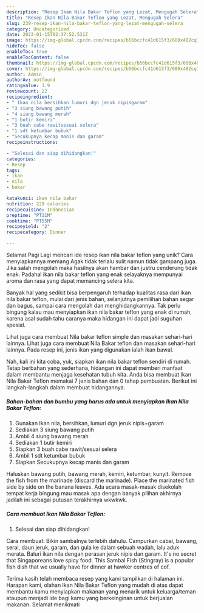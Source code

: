```yaml
---
description: "Resep Ikan Nila Bakar Teflon yang Lezat, Mengugah Selera"
title: "Resep Ikan Nila Bakar Teflon yang Lezat, Mengugah Selera"
slug: 239-resep-ikan-nila-bakar-teflon-yang-lezat-mengugah-selera
category: Uncategorized
date: 2023-01-15T02:37:52.531Z
image: https://img-global.cpcdn.com/recipes/b56bccfc41d615f3/680x482cq70/ikan-nila-bakar-teflon-foto-resep-utama.jpg
hideToc: false
enableToc: true
enableTocContent: false
thumbnail: https://img-global.cpcdn.com/recipes/b56bccfc41d615f3/680x482cq70/ikan-nila-bakar-teflon-foto-resep-utama.jpg
cover: https://img-global.cpcdn.com/recipes/b56bccfc41d615f3/680x482cq70/ikan-nila-bakar-teflon-foto-resep-utama.jpg
author: Admin
authorAv: notfound
ratingvalue: 3.9
reviewcount: 22
recipeingredient:
- " Ikan nila bersihkan lumuri dgn jeruk nipisgaram"
- "3 siung bawang putih"
- "4 siung bawang merah"
- "1 butir kemiri"
- "3 buah cabe rawitsesuai selera"
- "1 sdt ketumbar bubuk"
- "Secukupnya kecap manis dan garam"
recipeinstructions:

- "Selesai dan siap dihidangkan!"
categories:
- Resep
tags:
- ikan
- nila
- bakar

katakunci: ikan nila bakar 
nutrition: 229 calories
recipecuisine: Indonesian
preptime: "PT11M"
cooktime: "PT55M"
recipeyield: "2"
recipecategory: Dinner

---
```



Selamat Pagi Lagi mencari ide resep ikan nila bakar teflon yang unik? Cara menyiapkannya memang Agak tidak terlalu sulit namun tidak gampang juga. Jika salah mengolah maka hasilnya akan hambar dan justru cenderung tidak enak. Padahal ikan nila bakar teflon yang enak selayaknya mempunyai aroma dan rasa yang dapat memancing selera kita.


Banyak hal yang sedikit bisa berpengaruh terhadap kualitas rasa dari ikan nila bakar teflon, mulai dari jenis bahan, selanjutnya pemilihan bahan segar dan bagus, sampai cara mengolah dan menghidangkannya. Tak perlu bingung kalau mau menyiapkan ikan nila bakar teflon yang enak di rumah, karena asal sudah tahu caranya maka hidangan ini dapat jadi suguhan spesial.

Lihat juga cara membuat Nila bakar teflon simple dan masakan sehari-hari lainnya. Lihat juga cara membuat Nila Bakar teflon dan masakan sehari-hari lainnya. Pada resep ini, jenis ikan yang digunakan ialah ikan bawal.


Nah, kali ini kita coba, yuk, siapkan ikan nila bakar teflon sendiri di rumah. Tetap berbahan yang sederhana, hidangan ini dapat memberi manfaat dalam membantu menjaga kesehatan tubuh kita. Anda bisa membuat Ikan Nila Bakar Teflon memakai 7 jenis bahan dan 0 tahap pembuatan. Berikut ini langkah-langkah dalam membuat hidangannya.

<!--inarticleads1-->

##### Bahan-bahan dan bumbu yang harus ada untuk menyiapkan Ikan Nila Bakar Teflon:

1. Gunakan  Ikan nila, bersihkan, lumuri dgn jeruk nipis+garam
1. Sediakan 3 siung bawang putih
1. Ambil 4 siung bawang merah
1. Sediakan 1 butir kemiri
1. Siapkan 3 buah cabe rawit/sesuai selera
1. Ambil 1 sdt ketumbar bubuk
1. Siapkan Secukupnya kecap manis dan garam


Haluskan bawang putih, bawang merah, kemiri, ketumbar, kunyit. Remove the fish from the marinade (discard the marinade). Place the marinated fish side by side on the banana leaves. Ada acara masak-masak disekolah tempat kerja bingung mau masak apa dengan banyak pilihan akhirnya jadilah ini sebagai putusan terakhirnya wkwkwk. 

<!--inarticleads2-->

##### Cara membuat Ikan Nila Bakar Teflon:


1. Selesai dan siap dihidangkan!

Cara membuat: Bikin sambalnya terlebih dahulu. Campurkan cabai, bawang, serai, daun jeruk, garam, dan gula ke dalam sebuah wadah, lalu aduk merata. Baluri ikan nila dengan perasan jeruk nipis dan garam. It&#39;s no secret that Singaporeans love spicy food. This Sambal Fish (Stingray) is a popular fish dish that we usually have for dinner at hawker centres of cof. 

Terima kasih telah membaca resep yang kami tampilkan di halaman ini. Harapan kami, olahan Ikan Nila Bakar Teflon yang mudah di atas dapat membantu kamu menyiapkan makanan yang menarik untuk keluarga/teman ataupun menjadi ide bagi kamu yang berkeinginan untuk berjualan makanan. Selamat menikmati
